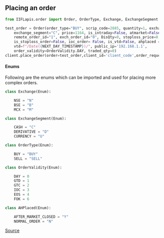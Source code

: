 ## Placing an order

```py
from IIFLapis.order import Order, OrderType, Exchange, ExchangeSegment, OrderValidity, AHPlaced

test_order = Order(order_type="BUY", scrip_code=2885, quantity=1, exchange="N",
    exchange_segment="C", price=1164, is_intraday=False, atmarket=False, order_id=2,
    remote_order_id="1", exch_order_id="0", DisQty=0, stoploss_price=0,
    is_stoploss_order=False, ioc_order= False, is_vtd=False, ahplaced = "N",
    vtd=f"/Date({NEXT_DAY_TIMESTAMP})/", public_ip='192.168.1.1',
    order_validity=OrderValidity.DAY, traded_qty=0)
client.place_order(order=test_order,client_id='client_code',order_requester_code='order_requester_code')

```

#### Enums

Following are the enums which can be imported and used for placing more complex orders.


```py
class Exchange(Enum):

    NSE = "N"
    BSE = "B"
    MCX = "M"
```

```py
class ExchangeSegment(Enum):

    CASH = "C"
    DERIVATIVE = "D"
    CURRENCY = "U"
```

```py
class OrderType(Enum):

    BUY = "BUY"
    SELL = "SELL"
```

```py
class OrderValidity(Enum):

    DAY = 0
    GTD = 1
    GTC = 2
    IOC = 3
    EOS = 4
    FOK = 6
```

```py
class AHPlaced(Enum):

    AFTER_MARKET_CLOSED = "Y"
    NORMAL_ORDER = "N"
```

[Source](https://github.com/IIFLSecurities/TradingAPIs/IIFLapis/IIFLapis/order.py)